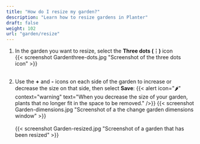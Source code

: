 ```yaml
---
title: "How do I resize my garden?"
description: "Learn how to resize gardens in Planter"
draft: false
weight: 102
url: "garden/resize"
---
```


1. In the garden you want to resize, select the **Three dots (⋮)** icon<br />
{{< screenshot Gardenthree-dots.jpg "Screenshot of the three dots icon" >}}<br /><br />

2. Use the **+** and **-** icons on each side of the garden to increase or decrease the size on that side, then select **Save**:
{{< alert icon="🌶️" context="warning" text="When you decrease the size of your garden, plants that no longer fit in the space to be removed." />}}
{{< screenshot Garden-dimensions.jpg "Screenshot of a the change garden dimensions window" >}}<br /><br />
{{< screenshot Garden-resized.jpg "Screenshot of a garden that has been resized" >}}
